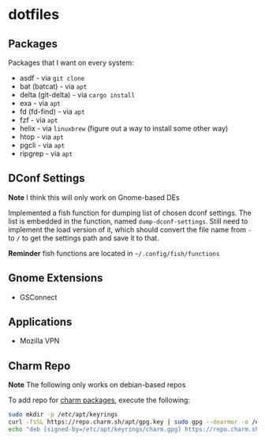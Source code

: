 # dotfiles

## Packages

Packages that I want on every system:

- asdf                 - via `git clone`
- bat (batcat)         - via `apt`
- delta (git-delta)    - via `cargo install`
- exa                  - via `apt`
- fd (fd-find)         - via `apt`
- fzf                  - via `apt`
- helix                - via `linuxbrew` (figure out a way to install some other way)
- htop                 - via `apt`
- pgcli                - via `apt`
- ripgrep              - via `apt`

## DConf Settings

**Note** I think this will only work on Gnome-based DEs 

Implemented a fish function for dumping list of chosen dconf settings.
The list is embedded in the function, named `dump-dconf-settings`. Still
need to implement the load version of it, which should convert the file
name from `-` to `/` to get the settings path and save it to that.

**Reminder** fish functions are located in `~/.config/fish/functions`

## Gnome Extensions

- GSConnect

## Applications

- Mozilla VPN

## Charm Repo

**Note** The following only works on debian-based repos

To add repo for [charm packages](https://github.com/charmbracelet),
execute the following:

```sh
sudo mkdir -p /etc/apt/keyrings
curl -fsSL https://repo.charm.sh/apt/gpg.key | sudo gpg --dearmor -o /etc/apt/keyrings/charm.gpg
echo "deb [signed-by=/etc/apt/keyrings/charm.gpg] https://repo.charm.sh/apt/ * *" | sudo tee /etc/apt/sources.list.d/charm.list
```